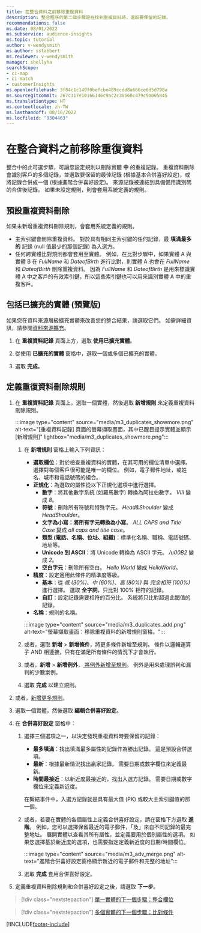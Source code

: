 ```yaml
---
title: 在整合資料之前移除重復資料
description: 整合程序的第二個步驟是在找到重複資料時，選取要保留的記錄。
recommendations: false
ms.date: 08/01/2022
ms.subservice: audience-insights
ms.topic: tutorial
author: v-wendysmith
ms.author: sstabbert
ms.reviewer: v-wendysmith
manager: shellyha
searchScope:
- ci-map
- ci-match
- customerInsights
ms.openlocfilehash: 3f84c1c149f0befcbe489ccdd8a666ce6d5d798a
ms.sourcegitcommit: 267c317e10166146c9ac2c30560c479c9a005845
ms.translationtype: HT
ms.contentlocale: zh-TW
ms.lasthandoff: 08/16/2022
ms.locfileid: "9304463"
---
```

# <a name="remove-duplicates-before-unifying-data"></a>在整合資料之前移除重復資料

整合中的此可選步驟，可讓您設定規則以刪除實體 **中** 的重複記錄。 重複資料刪除會識別客戶的多個記錄，並選取要保留的最佳記錄 (根據基本合併喜好設定)，或將記錄合併成一個 (根據進階合併喜好設定)。 來源記錄被連結到具備備用識別碼的合併後記錄。 如果未設定規則，則會套用系統定義的規則。

## <a name="default-deduplication"></a>預設重複資料刪除

如果未新增重複資料刪除規則，會套用系統定義的規則。

- 主索引鍵會刪除重複資料。
  對於具有相同主索引鍵的任何記錄，最 **填滿最多的** 記錄 (null 值最少的那個記錄) 為入選方。
- 任何跨實體比對規則都會套用至實體。
  例如，在比對步驟中，如果實體 A 與實體 B 在 *FullName* 和 *DateofBirth* 進行比對，則實體 A 也會在 *FullName* 和 *DateofBirth* 刪除重複資料。 因為 *FullName* 和 *DateofBirth* 是用來標識實體 A 中之客戶的有效索引鍵，所以這些索引鍵也可以用來識別實體 A 中的重複客戶。

## <a name="include-enriched-entities-preview"></a>包括已擴充的實體 (預覽版)

如果您在資料來源層級擴充實體來改善您的整合結果，請選取它們。 如需詳細資訊，請參閱[資料來源擴充](data-sources-enrichment.md)。

1. 在 **重複資料記錄** 頁面上方，選取 **使用已擴充實體**。

1. 從使用 **已擴充的實體** 窗格中，選取一個或多個已擴充的實體。

1. 選取 **完成**。

## <a name="define-deduplication-rules"></a>定義重復資料刪除規則

1. 在 **重複資料記錄** 頁面上，選取一個實體，然後選取 **新增規則** 來定義重複資料刪除規則。

   :::image type="content" source="media/m3_duplicates_showmore.png" alt-text="[重複資料記錄] 頁面的螢幕擷取畫面，其中已醒目提示實體並顯示 [新增規則]"  lightbox="media/m3_duplicates_showmore.png":::

   1. 在 **新增規則** 窗格上輸入下列資訊：
      - **選取欄位**：對於檢查重複資料的實體，在其可用的欄位清單中選擇。 選擇對每個客戶很可能是唯一的欄位。 例如，電子郵件地址，或姓名、城市和電話號碼的組合。
      - **正規化**：為選取的屬性從以下正規化選項中進行選擇。
        - **數字**：將其他數字系統 (如羅馬數字) 轉換為阿拉伯數字。 *VIII* 變成 *8*。
        - **符號**：刪除所有符號和特殊字元。 *Head&Shoulder* 變成 *HeadShoulder*。
        - **文字為小寫：將所有字元轉換為小寫**。 *ALL CAPS and Title Case* 變成 *all caps and title case*。
        - **類型 (電話、名稱、位址、組織)**：標準化名稱、職稱、電話號碼、地址等。
        - **Unicode 到 ASCII**：將 Unicode 轉換為 ASCII 字元。 */u00B2* 變成 *2*。
        - **空白字元**：刪除所有空白。 *Hello   World* 變成 *HelloWorld*。
      - **精度**：設定適用此條件的精準度等級。
        - **基本**：從 *低 (30%)*、*中 (60%)*、*高 (80%)* 與 *完全相符 (100%)* 進行選擇。 選取 **全字詞**，只比對 100% 相符的記錄。
        - **自訂**：設定記錄需要相符的百分比。 系統將只比對超過此閾值的記錄。
      - **名稱**：規則的名稱。

      :::image type="content" source="media/m3_duplicates_add.png" alt-text="螢幕擷取畫面：移除重複資料的新增規則窗格。":::

   1. 或者，選取 **新增** > **新增條件**，將更多條件新增至規則。 條件以邏輯運算子 AND 相連接，只有在滿足所有條件的情況下才會執行。

   1. 或者，**新增** > **新增例外**，[ 將例外新增至規則](match-entities.md#add-exceptions-to-a-rule)。 例外是用來處理誤判和漏判的少數案例。

   1. 選取 **完成** 以建立規則。

1. 或者，[新增更多規則](#define-deduplication-rules)。

1. 選取一個實體，然後選取 **編輯合併喜好設定**。

1. 在 **合併喜好設定** 窗格中：
   1. 選擇三個選項之一，以決定發現重複資料時要保留的記錄：
      - **最多填滿**：找出填滿最多屬性的記錄作為勝出記錄。 這是預設合併選項。
      - **最新**：根據最新情況找出贏家記錄。 需要日期或數字欄位來定義最新。
      - **時間最接近**：以新近度最接近的，找出入選方記錄。 需要日期或數字欄位來定義新近度。

      在繫結事件中，入選方記錄就是具有最大值 (PK) 或較大主索引鍵值的那一個。

   1. 或者，若要在實體的各個屬性上定義合併喜好設定，請在窗格下方選取 **進階**。 例如，您可以選擇保留最近的電子郵件，「及」來自不同記錄的最完整地址。 展開實體以查看其所有屬性，並定義要用於個別屬性的選項。 如果您選擇基於新近度的選項，也需要指定定義新近度的日期/時間欄位。

      :::image type="content" source="media/m3_adv_merge.png" alt-text="進階合併喜好設定窗格顯示新近的電子郵件和完整的地址":::

   1. 選取 **完成** 套用合併喜好設定。

1. 定義重複資料刪除規則和合併喜好設定之後，請選取 **下一步**。
  
> [!div class="nextstepaction"]
> [單一實體的下一個步驟：整合欄位](merge-entities.md)

> [!div class="nextstepaction"]
> [多個實體的下一個步驟：比對條件](match-entities.md)

[!INCLUDE[footer-include](includes/footer-banner.md)]
